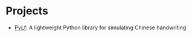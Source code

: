 # Projects

* [PyLf](https://github.com/Gsllchb/PyLf):
A lightweight Python library for simulating Chinese handwriting
